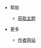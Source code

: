 * 帮助
    * [获取主题](//github.com/adkinsm2020/hexo-theme-g/releases/)

* 更多
    * [作者网站](https://www.adkinsm.top/)


